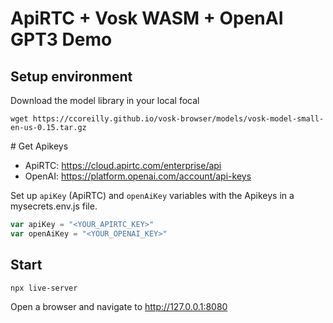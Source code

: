 # ApiRTC + Vosk WASM + OpenAI GPT3 Demo
## Setup environment
Download the model library in your local focal
```shell
wget https://ccoreilly.github.io/vosk-browser/models/vosk-model-small-en-us-0.15.tar.gz
```

# Get Apikeys
- ApiRTC: https://cloud.apirtc.com/enterprise/api
- OpenAI: https://platform.openai.com/account/api-keys

Set up `apiKey` (ApiRTC) and `openAiKey` variables with the Apikeys in a mysecrets.env.js file.
```javascript
var apiKey = "<YOUR_APIRTC_KEY>"
var openAiKey = "<YOUR_OPENAI_KEY>"
```

## Start
```npx live-server```

Open a browser and navigate to http://127.0.0.1:8080
